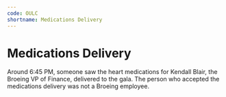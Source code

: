 ```yaml
---
code: OULC
shortname: Medications Delivery
---
```


# Medications Delivery

Around 6:45 PM, someone saw the heart medications for Kendall Blair, the Broeing VP of Finance, delivered to the gala. The person who accepted the medications delivery was not a Broeing employee.
